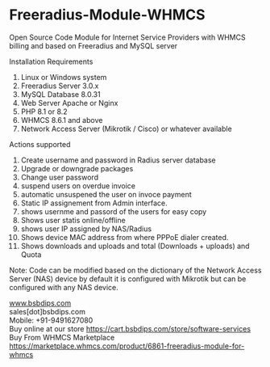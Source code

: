 # Freeradius-Module-WHMCS
Open Source Code Module for Internet Service Providers with WHMCS billing and based on Freeradius and MySQL server

Installation Requirements
1. Linux or Windows system
2. Freeradius Server 3.0.x
3. MySQL Database 8.0.31
4. Web Server Apache or Nginx
5. PHP 8.1 or 8.2
6. WHMCS 8.6.1 and above
7. Network Access Server (Mikrotik / Cisco) or whatever available

Actions supported
 1. Create username and password in Radius server database
 2. Upgrade or downgrade packages
 3. Change user password
 4. suspend users on overdue invoice
 5. automatic unsuspened the user on invoce payment
 6. Static IP assignement from Admin interface.
 7. shows usernme and passord of the users for easy copy
 8. Shows user statis online/offline
 9. shows user IP assigned by NAS/Radius 
 10. Shows device MAC address from where PPPoE dialer created.
 11. Shows downloads and uploads and total (Downloads + uploads) and Quota

Note: Code can be modified based on the dictionary of the Network Access Server (NAS) device by default it is configured with Mikrotik but can be configured with any NAS device.

www.bsbdips.com
<br/>
sales[dot]bsbdips.com
<br/>
Mobile: +91-9491627080
<br/>
Buy online at our store https://cart.bsbdips.com/store/software-services
<br/>
Buy From WHMCS Marketplace https://marketplace.whmcs.com/product/6861-freeradius-module-for-whmcs
